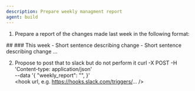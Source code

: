 ```yaml
---
description: Prepare weekly managment report
agent: build
---
```


1. Prepare a report of the changes made last week in the following format:
<report format>
## <project name>
### This week
- Short sentence describing  change
- Short sentence describing  change
...
<report format>

2. Propose to post that to slack but do not perform it
curl -X POST -H 'Content-type: application/json' \
  --data '{
    "weekly_report": "<report>",
  }' \
  <hook url, e.g. https://hooks.slack.com/triggers/... />
